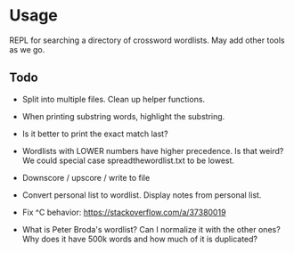# Usage

REPL for searching a directory of crossword wordlists. May add other tools as we
go.

## Todo

- Split into multiple files. Clean up helper functions.
- When printing substring words, highlight the substring.
- Is it better to print the exact match last?

- Wordlists with LOWER numbers have higher precedence. Is that weird?
  We could special case spreadthewordlist.txt to be lowest.

- Downscore / upscore / write to file
- Convert personal list to wordlist. Display notes from personal list.
- Fix ^C behavior: https://stackoverflow.com/a/37380019

- What is Peter Broda's wordlist? Can I normalize it with the other ones?
    Why does it have 500k words and how much of it is duplicated?
